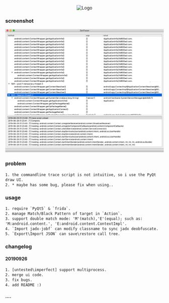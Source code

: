 <p align="center">
  <img src="https://raw.githubusercontent.com/hluwa/ZenTracer/master/icon.png" alt="Logo"/>
</p>

### screenshot
![](./screenshot.png)

### problem
	1. the commandline trace script is not intuitive, so i use the PyQt draw UI.
	2. * maybe has some bug, please fix when using..

### usage
	1. require `PyQt5` & `frida`.
	2. manage Match/Black Pattern of target in `Action`.
	3. support double match mode: 'M'(match),'E'(equal); such as: 'M:android.content.', 'E:android.content.ContextImpl'.
	4. `Import jadx-jobf` can modify classname to sync jadx deobfuscate.
	5. `Export\Import JSON` can save\restore call tree.

### changelog
#### 20190926
	1. [untested\imperfect] support multiprocess.
	2. merge ui code.
	3. fix bugs.
	4. add README :)

#### ....
